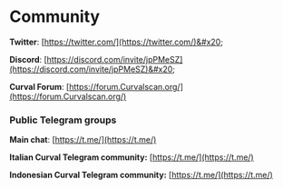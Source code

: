 # Community

**Twitter**: [https://twitter.com/](https://twitter.com/)&#x20;

**Discord**: [https://discord.com/invite/jpPMeSZ](https://discord.com/invite/jpPMeSZ)&#x20;

**Curval Forum**: [https://forum.Curvalscan.org/](https://forum.Curvalscan.org/)

### Public Telegram groups

**Main chat**: [https://t.me/](https://t.me/)

<!-- **Curval announcements group**: [https://t.me/FuseAnnouncements](https://t.me/FuseAnnouncements) -->

<!-- **Curval Cash group**: [https://t.me/fusecash](https://t.me/fusecash) -->

<!-- **medifaktSwap group**: [https://t.me/fuseswap](https://t.me/fuseswap) -->

<!-- **Curval NFTs**: [https://t.me/fuseNFTs](https://t.me/fuseNFTs)&#x20; -->

**Italian Curval Telegram community:** [https://t.me/](https://t.me/)

**Indonesian Curval Telegram community:** [https://t.me/](https://t.me/)
